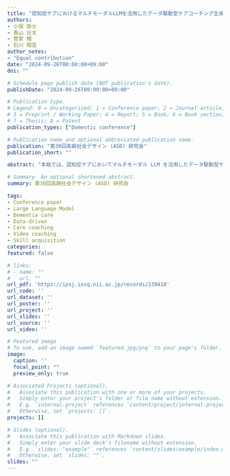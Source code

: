 ```yaml
---
title: "認知症ケアにおけるマルチモーダルLLMを活用したデータ駆動型ケアコーチング生成の検討"
authors:
- 小俣 敦士
- 香山 壮太
- 菅家 穣
- 石川 翔吾
author_notes:
- "Equal contribution"
date: "2024-09-26T00:00:00+09:00"
doi: ""

# Schedule page publish date (NOT publication's date).
publishDate: "2024-09-26T00:00:00+09:00"

# Publication type.
# Legend: 0 = Uncategorized; 1 = Conference paper; 2 = Journal article;
# 3 = Preprint / Working Paper; 4 = Report; 5 = Book; 6 = Book section;
# 7 = Thesis; 8 = Patent
publication_types: ["Domestic conference"]

# Publication name and optional abbreviated publication name.
publication: "第30回高齢社会デザイン (ASD) 研究会"
publication_short: ""

abstract: "本稿では，認知症ケアにおいてマルチモーダル LLM を活用したデータ駆動型ケアコーチング生成の手法について検討する．認知症ケアの質の向上には，経験豊富な介護者による指導が不可欠であるが，指導機会が限られていることが課題である．近年，大規模言語モデル（LLM）が注目されており，これをケアコーチングに応用することで，より効率的かつ効果的な学習支援環境を構築することを目指している．本研究では，認知症ケアの実践データをマルチモーダル LLM の入力として与えてケアコーチングを生成する枠組みを提案する．実際のケア実践ビデオに対して，マルチモーダル LLM によるコーチング生成を行い，従来の人によるコーチングと比較を行った．その結果，マルチモーダル LLM によるデータ駆動型のアプローチが認知症ケアスキルの学習において有用であることが示された．"

# Summary. An optional shortened abstract.
summary: 第30回高齢社会デザイン (ASD) 研究会

tags:
- Conference paper
- Large Language Model
- Dementia care
- Data-driven
- Care coaching
- Video coaching
- Skill acquisition
categories: 
featured: false

# links:
# - name: ""
#   url: ""
url_pdf: 'https://ipsj.ixsq.nii.ac.jp/records/239418'
url_code: ''
url_dataset: ''
url_poster: ''
url_project: ''
url_slides: ''
url_source: ''
url_video: ''

# Featured image
# To use, add an image named `featured.jpg/png` to your page's folder. 
image:
  caption: ''
  focal_point: ""
  preview_only: true

# Associated Projects (optional).
#   Associate this publication with one or more of your projects.
#   Simply enter your project's folder or file name without extension.
#   E.g. `internal-project` references `content/project/internal-project/index.md`.
#   Otherwise, set `projects: []`.
projects: []

# Slides (optional).
#   Associate this publication with Markdown slides.
#   Simply enter your slide deck's filename without extension.
#   E.g. `slides: "example"` references `content/slides/example/index.md`.
#   Otherwise, set `slides: ""`.
slides: ""
---
```

